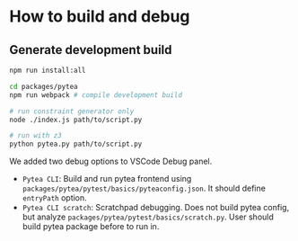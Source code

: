 # How to build and debug

## Generate development build

```bash
npm run install:all

cd packages/pytea
npm run webpack # compile development build

# run constraint generator only
node ./index.js path/to/script.py

# run with z3
python pytea.py path/to/script.py
```

We added two debug options to VSCode Debug panel.
- `Pytea CLI`: Build and run pytea frontend using `packages/pytea/pytest/basics/pyteaconfig.json`. It should define `entryPath` option.
- `Pytea CLI scratch`: Scratchpad debugging. Does not build pytea config, but analyze `packages/pytea/pytest/basics/scratch.py`. User should build pytea package before to run in.

